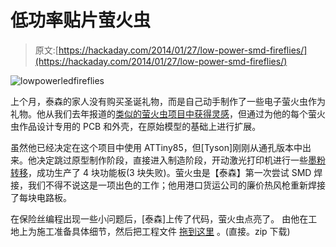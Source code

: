 # 低功率贴片萤火虫

> 原文:[https://hackaday.com/2014/01/27/low-power-smd-fireflies/](https://hackaday.com/2014/01/27/low-power-smd-fireflies/)

![lowpowerledfireflies](../Images/99ea4add456d4869f2ea8581050ea489.png)

上个月，泰森的家人没有购买圣诞礼物，而是自己动手制作了一些电子萤火虫作为礼物。他从我们去年报道的[类似的萤火虫项目中获得灵感](http://hackaday.com/2013/04/19/asynchronous-fireflies-use-few-parts/)，但通过为他的每个萤火虫作品设计专用的 PCB 和外壳，在原始模型的基础上进行扩展。

虽然他已经决定在这个项目中使用 ATTiny85，但[Tyson]刚刚从通孔版本中出来。他决定跳过原型制作阶段，直接进入制造阶段，开动激光打印机进行一些[墨粉转移](http://hackaday.com/2010/05/07/toner-transfer-explained-step-by-step/)，成功生产了 4 块功能板(3 块失败)。萤火虫是【泰森】第一次尝试 SMD 焊接，我们不得不说这是一项出色的工作；他用港口货运公司的廉价热风枪重新焊接了每块电路板。

在保险丝编程出现一些小问题后，[泰森]上传了代码，萤火虫点亮了。 由他在工地上为施工准备具体细节，然后把工程文件 [拖到这里](http://pranker.net/blog/wp-content/uploads/2014/01/Firefly-ATtiny85.zip) 。(直接。zip 下载)